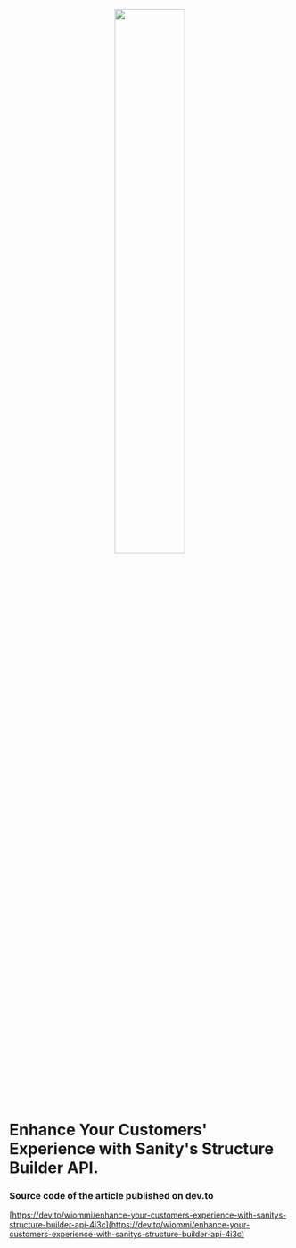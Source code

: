<p align="center">
  <img src="https://github.com/williamiommi/sanity-structure-tool-link-demo/assets/7409561/db137eca-8f55-473a-ba4d-acee1d588dba" width="50%" />
</p>

# Enhance Your Customers' Experience with Sanity's Structure Builder API.

### Source code of the article published on dev.to

[https://dev.to/wiommi/enhance-your-customers-experience-with-sanitys-structure-builder-api-4i3c](https://dev.to/wiommi/enhance-your-customers-experience-with-sanitys-structure-builder-api-4i3c)
